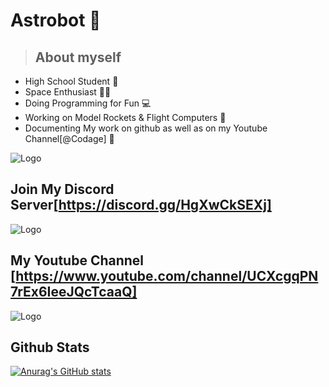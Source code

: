 
# Astrobot 🤣
> ## About myself
- High School Student 👦
- Space Enthusiast 👨‍🚀
- Doing Programming for Fun 💻
- Working on Model Rockets & Flight Computers 🚀
- Documenting My work on github as well as on my Youtube Channel[@Codage] 📳


![Logo](https://images.unsplash.com/photo-1523800503107-5bc3ba2a6f81?ixid=MnwxMjA3fDB8MHxzZWFyY2h8OXx8Y29kZXxlbnwwfHwwfHw%3D&ixlib=rb-1.2.1&auto=format&fit=crop&w=500&q=60)


## Join My Discord Server[https://discord.gg/HgXwCkSEXj]

![Logo](https://images.unsplash.com/photo-1614680376739-414d95ff43df?ixid=MnwxMjA3fDB8MHxzZWFyY2h8MXx8ZGlzY29yZHxlbnwwfHwwfHw%3D&ixlib=rb-1.2.1&auto=format&fit=crop&w=500&q=60)


## My Youtube Channel [https://www.youtube.com/channel/UCXcgqPN7rEx6IeeJQcTcaaQ]

![Logo](https://images.unsplash.com/photo-1611162616475-46b635cb6868?ixid=MnwxMjA3fDB8MHxzZWFyY2h8Mnx8eW91dHViZXxlbnwwfHwwfHw%3D&ixlib=rb-1.2.1&auto=format&fit=crop&w=500&q=60)

## Github Stats

[![Anurag's GitHub stats](https://github-readme-stats.vercel.app/api?username=Astrobot-me)](https://github.com/anuraghazra/github-readme-stats)


